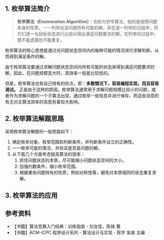 ## 1. 枚举算法简介

> **枚举算法（Enumeration Algorithm）**：也称为穷举算法，指的是按照问题本身的性质，一一列举出该问题所有可能的解，并在逐一列举的过程中，将它们逐一与目标状态进行比较以得出满足问题要求的解。在列举的过程中，既不能遗漏也不能重复。

枚举算法的核心思想是通过对问题状态空间内的每种可能的情况进行求解判断，从而得到满足条件的解。

由于枚举算法要通过求解问题状态空间内所有可能的状态来得到满足问题要求的解，因此，在问题规模变大时，其效率一般是比较低的。

但是，枚举算法也有自己特有的优点，即：**多数情况下，容易编程实现，而且容易调试。** 正是由于这样的原因，枚举算法通常用于求解问题规模比较小的问题，或者作为求解问题的一个子算法出现，通过枚举一些信息并进行保存，而这些消息的有无对主算法效率的高低有着较大影响。

## 2. 枚举算法解题思路

采用枚举算法解题的一般思路如下：

1. 确定枚举对象、枚举范围和判断条件，并判断条件设立的正确性。
2. 一一枚举可能的情况，并验证是否是问题的解。
3. 从下面几个方面考虑提高算法的效率：
   1. 抓住问题状态的本质，尽可能缩小问题状态空间的大小。
   2. 加强约数条件，缩小枚举范围。
   3. 根据某些问题特有的性质，例如对称性等，避免对本质相同的状态重复求解。

## 3. 枚举算法的应用

## 参考资料

- 【书籍】算法竞赛入门经典：训练指南 - 刘汝佳，陈锋 著
- 【书籍】ACM-ICPC 程序设计系列 - 算法设计与实现 - 陈宇 吴昊 主编